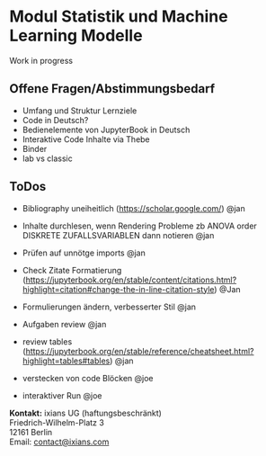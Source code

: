 
# Modul Statistik und Machine Learning Modelle

Work in progress

## Offene Fragen/Abstimmungsbedarf

-   Umfang und Struktur Lernziele
-   Code in Deutsch?
-   Bedienelemente von JupyterBook in Deutsch
-   Interaktive Code Inhalte via Thebe
-   Binder
-   lab vs classic

## ToDos
- Bibliography uneiheitlich (https://scholar.google.com/) @jan 
- Inhalte durchlesen, wenn Rendering Probleme zb ANOVA order DISKRETE ZUFALLSVARIABLEN dann notieren @jan
- Prüfen auf unnötge imports @jan
- Check Zitate Formatierung (https://jupyterbook.org/en/stable/content/citations.html?highlight=citation#change-the-in-line-citation-style) @Jan
- Formulierungen ändern, verbesserter Stil @jan
- Aufgaben review @jan
- review tables (https://jupyterbook.org/en/stable/reference/cheatsheet.html?highlight=tables#tables) @jan

- verstecken von code Blöcken @joe
- interaktiver Run @joe


**Kontakt:**
ixians UG (haftungsbeschränkt)\
Friedrich-Wilhelm-Platz 3\
12161 Berlin\
Email: <contact@ixians.com>
